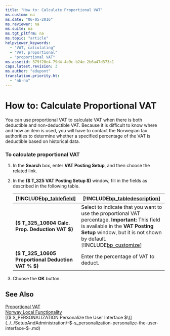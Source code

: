 ```yaml
---
title: "How to: Calculate Proportional VAT"
ms.custom: na
ms.date: "06-05-2016"
ms.reviewer: na
ms.suite: na
ms.tgt_pltfrm: na
ms.topic: "article"
helpviewer_keywords: 
  - "VAT, calculating"
  - "VAT, proportional"
  - "proportional VAT"
ms.assetid: 379f20e4-79d4-4e9c-b24e-2b6a47d373c1
caps.latest.revision: 3
ms.author: "edupont"
translation.priority.ht: 
  - "nb-no"
---
```

# How to: Calculate Proportional VAT
You can use proportional VAT to calculate VAT when there is both deductible and non\-deductible VAT. Because it is difficult to know where and how an item is used, you will have to contact the Norwegian tax authorities to determine whether a specified percentage of the VAT is deductible based on historical data.  
  
### To calculate proportional VAT  
  
1.  In the **Search** box, enter **VAT Posting Setup**, and then choose the related link.  
  
2.  In the **\($ T\_325 VAT Posting Setup $\)** window, fill in the fields as described in the following table.  
  
    |[!INCLUDE[bp_tablefield](../../ApplicationDesign/includes/bp_tablefield_md.md)]|[!INCLUDE[bp_tabledescription](../../ApplicationDesign/includes/bp_tabledescription_md.md)]|  
    |---------------------------------|---------------------------------------|  
    |**\($ T\_325\_10604 Calc. Prop. Deduction VAT $\)**|Select to indicate that you want to use the proportional VAT percentage. **Important:**  This field is available in the **VAT Posting Setup** window, but it is not shown by default. [!INCLUDE[bp_customize](../../Finance/includes/bp_customize_md.md)]|  
    |**\($ T\_325\_10605 Proportional Deduction VAT % $\)**|Enter the percentage of VAT to deduct.|  
  
3.  Choose the **OK** button.  
  
## See Also  
 [Proportional VAT](../../LocalFunctionalityForMicrosoftDynamicsNav2016/Norway/proportional-vat.md)   
 [Norway Local Functionality](../../LocalFunctionalityForMicrosoftDynamicsNav2016/Norway/norway-local-functionality.md)   
 [\($ S\_PERSONALIZATION Personalize the User Interface $\)](../../SetupAndAdministration/-$-s_personalization-personalize-the-user-interface-$-.md)